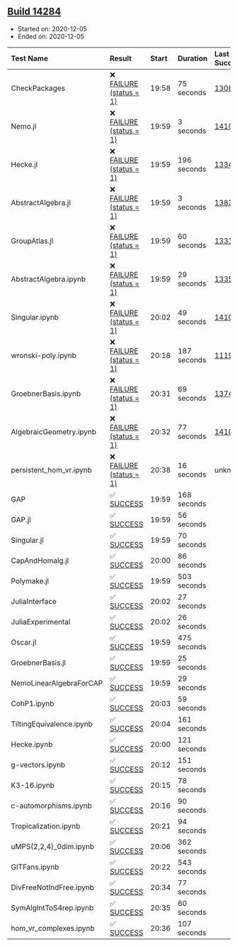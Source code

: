 ## [Build 14284](https://oscarci.mathematik.uni-kl.de/job/oscar/14284/)

* Started on: 2020-12-05
* Ended on: 2020-12-05

| Test Name    | Result | Start | Duration | Last Success | First Failure |
|:-------------|:-------|:------|:---------|:-------------|:--------------|
| CheckPackages | ❌ [FAILURE (status = 1)](https://oscarci.mathematik.uni-kl.de/job/oscar/14284/artifact/logs/build-14284/CheckPackages.log) | 19:58 | 75 seconds | [13085](https://oscarci.mathematik.uni-kl.de/job/oscar/13085/) | [13086](https://oscarci.mathematik.uni-kl.de/job/oscar/13086/) |
| Nemo.jl | ❌ [FAILURE (status = 1)](https://oscarci.mathematik.uni-kl.de/job/oscar/14284/artifact/logs/build-14284/Nemo.jl.log) | 19:59 | 3 seconds | [14101](https://oscarci.mathematik.uni-kl.de/job/oscar/14101/) | [14102](https://oscarci.mathematik.uni-kl.de/job/oscar/14102/) |
| Hecke.jl | ❌ [FAILURE (status = 1)](https://oscarci.mathematik.uni-kl.de/job/oscar/14284/artifact/logs/build-14284/Hecke.jl.log) | 19:59 | 196 seconds | [13341](https://oscarci.mathematik.uni-kl.de/job/oscar/13341/) | [13342](https://oscarci.mathematik.uni-kl.de/job/oscar/13342/) |
| AbstractAlgebra.jl | ❌ [FAILURE (status = 1)](https://oscarci.mathematik.uni-kl.de/job/oscar/14284/artifact/logs/build-14284/AbstractAlgebra.jl.log) | 19:59 | 3 seconds | [13837](https://oscarci.mathematik.uni-kl.de/job/oscar/13837/) | [13838](https://oscarci.mathematik.uni-kl.de/job/oscar/13838/) |
| GroupAtlas.jl | ❌ [FAILURE (status = 1)](https://oscarci.mathematik.uni-kl.de/job/oscar/14284/artifact/logs/build-14284/GroupAtlas.jl.log) | 19:59 | 60 seconds | [13311](https://oscarci.mathematik.uni-kl.de/job/oscar/13311/) | [13312](https://oscarci.mathematik.uni-kl.de/job/oscar/13312/) |
| AbstractAlgebra.ipynb | ❌ [FAILURE (status = 1)](https://oscarci.mathematik.uni-kl.de/job/oscar/14284/artifact/logs/build-14284/AbstractAlgebra.ipynb.log) | 19:59 | 29 seconds | [13355](https://oscarci.mathematik.uni-kl.de/job/oscar/13355/) | [13356](https://oscarci.mathematik.uni-kl.de/job/oscar/13356/) |
| Singular.ipynb | ❌ [FAILURE (status = 1)](https://oscarci.mathematik.uni-kl.de/job/oscar/14284/artifact/logs/build-14284/Singular.ipynb.log) | 20:02 | 49 seconds | [14101](https://oscarci.mathematik.uni-kl.de/job/oscar/14101/) | [14102](https://oscarci.mathematik.uni-kl.de/job/oscar/14102/) |
| wronski-poly.ipynb | ❌ [FAILURE (status = 1)](https://oscarci.mathematik.uni-kl.de/job/oscar/14284/artifact/logs/build-14284/wronski-poly.ipynb.log) | 20:18 | 187 seconds | [11192](https://oscarci.mathematik.uni-kl.de/job/oscar/11192/) | [11193](https://oscarci.mathematik.uni-kl.de/job/oscar/11193/) |
| GroebnerBasis.ipynb | ❌ [FAILURE (status = 1)](https://oscarci.mathematik.uni-kl.de/job/oscar/14284/artifact/logs/build-14284/GroebnerBasis.ipynb.log) | 20:31 | 69 seconds | [13748](https://oscarci.mathematik.uni-kl.de/job/oscar/13748/) | [13749](https://oscarci.mathematik.uni-kl.de/job/oscar/13749/) |
| AlgebraicGeometry.ipynb | ❌ [FAILURE (status = 1)](https://oscarci.mathematik.uni-kl.de/job/oscar/14284/artifact/logs/build-14284/AlgebraicGeometry.ipynb.log) | 20:32 | 77 seconds | [14101](https://oscarci.mathematik.uni-kl.de/job/oscar/14101/) | [14102](https://oscarci.mathematik.uni-kl.de/job/oscar/14102/) |
| persistent_hom_vr.ipynb | ❌ [FAILURE (status = 1)](https://oscarci.mathematik.uni-kl.de/job/oscar/14284/artifact/logs/build-14284/persistent_hom_vr.ipynb.log) | 20:38 | 16 seconds | unknown | unknown |
| GAP | ✅ [SUCCESS](https://oscarci.mathematik.uni-kl.de/job/oscar/14284/artifact/logs/build-14284/GAP.log) | 19:59 | 168 seconds |  |  |
| GAP.jl | ✅ [SUCCESS](https://oscarci.mathematik.uni-kl.de/job/oscar/14284/artifact/logs/build-14284/GAP.jl.log) | 19:59 | 56 seconds |  |  |
| Singular.jl | ✅ [SUCCESS](https://oscarci.mathematik.uni-kl.de/job/oscar/14284/artifact/logs/build-14284/Singular.jl.log) | 19:59 | 70 seconds |  |  |
| CapAndHomalg.jl | ✅ [SUCCESS](https://oscarci.mathematik.uni-kl.de/job/oscar/14284/artifact/logs/build-14284/CapAndHomalg.jl.log) | 20:00 | 86 seconds |  |  |
| Polymake.jl | ✅ [SUCCESS](https://oscarci.mathematik.uni-kl.de/job/oscar/14284/artifact/logs/build-14284/Polymake.jl.log) | 19:59 | 503 seconds |  |  |
| JuliaInterface | ✅ [SUCCESS](https://oscarci.mathematik.uni-kl.de/job/oscar/14284/artifact/logs/build-14284/JuliaInterface.log) | 20:02 | 27 seconds |  |  |
| JuliaExperimental | ✅ [SUCCESS](https://oscarci.mathematik.uni-kl.de/job/oscar/14284/artifact/logs/build-14284/JuliaExperimental.log) | 20:02 | 26 seconds |  |  |
| Oscar.jl | ✅ [SUCCESS](https://oscarci.mathematik.uni-kl.de/job/oscar/14284/artifact/logs/build-14284/Oscar.jl.log) | 19:59 | 475 seconds |  |  |
| GroebnerBasis.jl | ✅ [SUCCESS](https://oscarci.mathematik.uni-kl.de/job/oscar/14284/artifact/logs/build-14284/GroebnerBasis.jl.log) | 19:59 | 25 seconds |  |  |
| NemoLinearAlgebraForCAP | ✅ [SUCCESS](https://oscarci.mathematik.uni-kl.de/job/oscar/14284/artifact/logs/build-14284/NemoLinearAlgebraForCAP.log) | 19:59 | 29 seconds |  |  |
| CohP1.ipynb | ✅ [SUCCESS](https://oscarci.mathematik.uni-kl.de/job/oscar/14284/artifact/logs/build-14284/CohP1.ipynb.log) | 20:03 | 59 seconds |  |  |
| TiltingEquivalence.ipynb | ✅ [SUCCESS](https://oscarci.mathematik.uni-kl.de/job/oscar/14284/artifact/logs/build-14284/TiltingEquivalence.ipynb.log) | 20:04 | 161 seconds |  |  |
| Hecke.ipynb | ✅ [SUCCESS](https://oscarci.mathematik.uni-kl.de/job/oscar/14284/artifact/logs/build-14284/Hecke.ipynb.log) | 20:00 | 121 seconds |  |  |
| g-vectors.ipynb | ✅ [SUCCESS](https://oscarci.mathematik.uni-kl.de/job/oscar/14284/artifact/logs/build-14284/g-vectors.ipynb.log) | 20:12 | 151 seconds |  |  |
| K3-16.ipynb | ✅ [SUCCESS](https://oscarci.mathematik.uni-kl.de/job/oscar/14284/artifact/logs/build-14284/K3-16.ipynb.log) | 20:15 | 78 seconds |  |  |
| c-automorphisms.ipynb | ✅ [SUCCESS](https://oscarci.mathematik.uni-kl.de/job/oscar/14284/artifact/logs/build-14284/c-automorphisms.ipynb.log) | 20:16 | 90 seconds |  |  |
| Tropicalization.ipynb | ✅ [SUCCESS](https://oscarci.mathematik.uni-kl.de/job/oscar/14284/artifact/logs/build-14284/Tropicalization.ipynb.log) | 20:21 | 94 seconds |  |  |
| uMPS(2,2,4)_0dim.ipynb | ✅ [SUCCESS](https://oscarci.mathematik.uni-kl.de/job/oscar/14284/artifact/logs/build-14284/uMPS-2-2-4-_0dim.ipynb.log) | 20:06 | 362 seconds |  |  |
| GITFans.ipynb | ✅ [SUCCESS](https://oscarci.mathematik.uni-kl.de/job/oscar/14284/artifact/logs/build-14284/GITFans.ipynb.log) | 20:22 | 543 seconds |  |  |
| DivFreeNotIndFree.ipynb | ✅ [SUCCESS](https://oscarci.mathematik.uni-kl.de/job/oscar/14284/artifact/logs/build-14284/DivFreeNotIndFree.ipynb.log) | 20:34 | 77 seconds |  |  |
| SymAlgIntToS4rep.ipynb | ✅ [SUCCESS](https://oscarci.mathematik.uni-kl.de/job/oscar/14284/artifact/logs/build-14284/SymAlgIntToS4rep.ipynb.log) | 20:35 | 60 seconds |  |  |
| hom_vr_complexes.ipynb | ✅ [SUCCESS](https://oscarci.mathematik.uni-kl.de/job/oscar/14284/artifact/logs/build-14284/hom_vr_complexes.ipynb.log) | 20:36 | 107 seconds |  |  |
